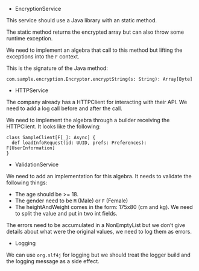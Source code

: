 * EncryptionService

This service should use a Java library with an static method.

The static method returns the encrypted array but can also throw some runtime exception.

We need to implement an algebra that call to this method but lifting the exceptions into the `F` context.

This is the signature of the Java method:

```com.sample.encryption.Encryptor.encryptString(s: String): Array[Byte]```

* HTTPService

The company already has a HTTPClient for interacting with their API. We need to add a log call before and after the call.

We need to implement the algebra through a builder receiving the HTTPClient. It looks like the following:

```
class SampleClient[F[_]: Async] {
  def loadInfoRequest(id: UUID, prefs: Preferences): F[UserInformation]
}
```

* ValidationService

We need to add an implementation for this algebra. It needs to validate the following things:

 * The age should be >= 18.
 * The gender need to be `M` (Male) or `F` (Female)
 * The heightAndWeight comes in the form: 175x80 (cm and kg). We need to split the value and put in two int fields.

The errors need to be accumulated in a NonEmptyList but we don’t give details about what were the original values, we need to log them as errors.

* Logging

We can use `org.slf4j` for logging but we should treat the logger build and the logging message as a side effect.